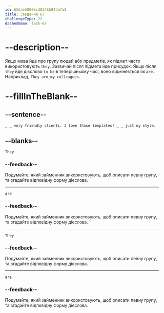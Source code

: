 ```yaml
---
id: 656ab50005c38348b94da7a3
title: Завдання 67
challengeType: 22
dashedName: task-67
---
```


# --description--

Якщо мова йде про групу людей або предметів, як підмет часто використовують `they`. Зазвичай після підмета йде присудок. Якщо після `they` йде дієслово `to be` в теперішньому часі, воно відміняється як `are`. Наприклад, `They are my colleagues.`

# --fillInTheBlank--

## --sentence--

`_ _ very friendly clients. I love those templates! _ _ just my style.`

## --blanks--

`They`

### --feedback--

Подумайте, який займенник використовують, щоб описати певну групу, та згадайте відповідну форму дієслова.

---

`are`

### --feedback--

Подумайте, який займенник використовують, щоб описати певну групу, та згадайте відповідну форму дієслова.

---

`They`

### --feedback--

Подумайте, який займенник використовують, щоб описати певну групу, та згадайте відповідну форму дієслова.

---

`are`

### --feedback--

Подумайте, який займенник використовують, щоб описати певну групу, та згадайте відповідну форму дієслова.
